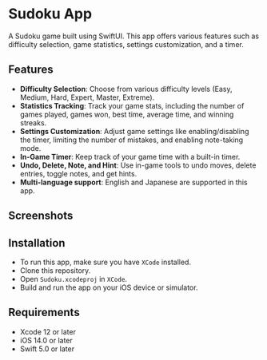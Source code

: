 # Sudoku App

A Sudoku game built using SwiftUI. This app offers various features such as difficulty selection, game statistics, settings customization, and a timer.

## Features
- **Difficulty Selection**: Choose from various difficulty levels (Easy, Medium, Hard, Expert, Master, Extreme).
- **Statistics Tracking**: Track your game stats, including the number of games played, games won, best time, average time, and winning streaks.
- **Settings Customization**: Adjust game settings like enabling/disabling the timer, limiting the number of mistakes, and enabling note-taking mode.
- **In-Game Timer**: Keep track of your game time with a built-in timer.
- **Undo, Delete, Note, and Hint**: Use in-game tools to undo moves, delete entries, toggle notes, and get hints.
- **Multi-language support**: English and Japanese are supported in this app.

## Screenshots

## Installation
- To run this app, make sure you have `XCode` installed.
- Clone this repository.
- Open `Sudoku.xcodeproj` in `XCode`.
- Build and run the app on your iOS device or simulator.

## Requirements
- Xcode 12 or later
- iOS 14.0 or later
- Swift 5.0 or later

